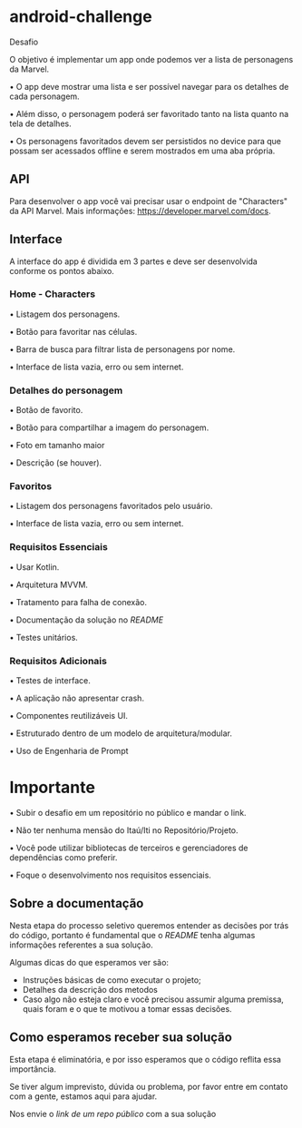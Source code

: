 # android-challenge

Desafio

O objetivo é implementar um app onde podemos ver a lista de personagens da Marvel.

• O app deve mostrar uma lista e ser possível navegar para os detalhes de cada personagem.

• Além disso, o personagem poderá ser favoritado tanto na lista quanto na tela de detalhes.

• Os personagens favoritados devem ser persistidos no device para que possam ser acessados offline e serem mostrados em uma aba própria.

## API 
Para desenvolver o app você vai precisar usar o endpoint de "Characters" da API Marvel. Mais informações: https://developer.marvel.com/docs.

## Interface 
A interface do app é dividida em 3 partes e deve ser desenvolvida conforme os pontos abaixo.

### Home - Characters

• Listagem dos personagens.

• Botão para favoritar nas células.

• Barra de busca para filtrar lista de personagens por nome.

• Interface de lista vazia, erro ou sem internet.

### Detalhes do personagem

• Botão de favorito.

• Botão para compartilhar a imagem do personagem.

• Foto em tamanho maior

• Descrição (se houver).

### Favoritos

• Listagem dos personagens favoritados pelo usuário.

• Interface de lista vazia, erro ou sem internet.

### Requisitos Essenciais

• Usar Kotlin.

• Arquitetura MVVM.

• Tratamento para falha de conexão.

• Documentação da solução no *README* 

• Testes unitários.

### Requisitos Adicionais

• Testes de interface.

• A aplicação não apresentar crash.

• Componentes reutilizáveis UI.

• Estruturado dentro de um modelo de arquitetura/modular.

• Uso de Engenharia de Prompt

# Importante

• Subir o desafio em um repositório no público e mandar o link.

• Não ter nenhuma mensão do Itaú/Iti no Repositório/Projeto.

• Você pode utilizar bibliotecas de terceiros e gerenciadores de dependências como preferir.

• Foque o desenvolvimento nos requisitos essenciais.

## Sobre a documentação

Nesta etapa do processo seletivo queremos entender as decisões por trás do código, portanto é fundamental que o *README* tenha algumas informações referentes a sua solução.

Algumas dicas do que esperamos ver são:

- Instruções básicas de como executar o projeto;
- Detalhes da descrição dos metodos
- Caso algo não esteja claro e você precisou assumir alguma premissa, quais foram e o que te motivou a tomar essas decisões.

## Como esperamos receber sua solução

Esta etapa é eliminatória, e por isso esperamos que o código reflita essa importância.

Se tiver algum imprevisto, dúvida ou problema, por favor entre em contato com a gente, estamos aqui para ajudar.

Nos envie o *link de um repo público* com a sua solução
